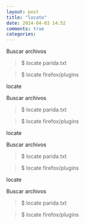 ```yaml
---
layout: post
title: "locate"
date: 2014-04-03 14:52
comments: true
categories: 
---
```

Buscar archivos 

>$ locate parida.txt

>$ locate firefox/plugins

locate

Buscar archivos 

>$ locate parida.txt

>$ locate firefox/plugins

locate

Buscar archivos 

>$ locate parida.txt

>$ locate firefox/plugins

locate

Buscar archivos 

>$ locate parida.txt

>$ locate firefox/plugins

